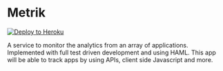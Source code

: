 Metrik
================

[![Deploy to Heroku](https://www.herokucdn.com/deploy/button.png)](https://heroku.com/deploy)

A service to monitor the analytics from an array of applications. Implemented with full test driven development and using HAML. This app will be able to track apps by using APIs, client side Javascript and more. 

